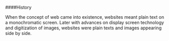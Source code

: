 ####History

When the concept of web came into existence, websites meant plain text on a monochromatic screen. Later with advances on display screen technology and digitization of images, websites were plain texts and images appearing side by side.
